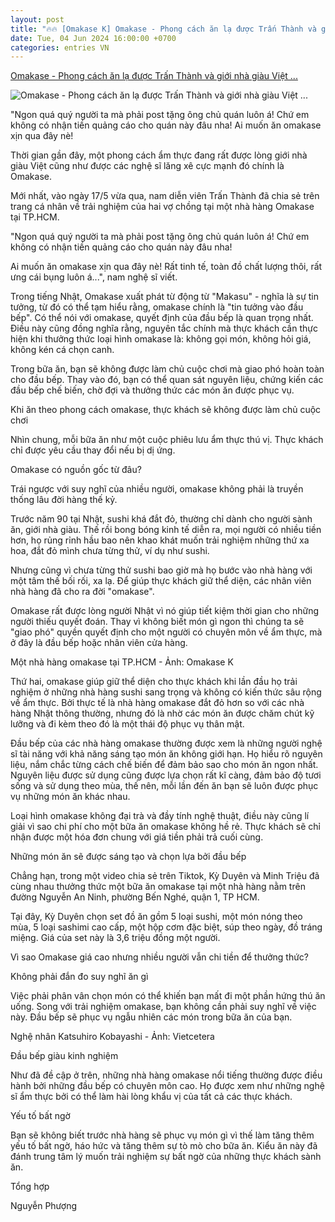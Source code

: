 ```yaml
---
layout: post
title: "🔥🔥 [Omakase K] Omakase - Phong cách ăn lạ được Trấn Thành và giới nhà giàu Việt ..."
date: Tue, 04 Jun 2024 16:00:00 +0700
categories: entries VN
---
```

[Omakase - Phong cách ăn lạ được Trấn Thành và giới nhà giàu Việt ...](https://cafebiz.vn/omakase-phong-cach-an-la-duoc-tran-thanh-va-gioi-nha-giau-viet-cuc-ua-chuong-khong-duoc-chon-mon-khong-biet-truoc-gia-nhung-so-tien-phai-tra-gay-choang-176240604153411947.chn)

![Omakase - Phong cách ăn lạ được Trấn Thành và giới nhà giàu Việt ...](https://cafebiz.cafebizcdn.vn/zoom/600_315/162123310254002176/2024/6/4/omakase-2-1717489504809908386607-0-0-761-1218-crop-17174897618441223169994.png)

"Ngon quá quý người ta mà phải post tặng ông chủ quán luôn á! Chứ em không có nhận tiền quảng cáo cho quán này đâu nha! Ai muốn ăn omakase xịn qua đây nè!

Thời gian gần đây, một phong cách ẩm thực đang rất được lòng giới nhà giàu Việt cũng như được các nghệ sĩ lăng xê cực mạnh đó chính là Omakase.

Mới nhất, vào ngày 17/5 vừa qua, nam diễn viên Trấn Thành đã chia sẻ trên trang cá nhân về trải nghiệm của hai vợ chồng tại một nhà hàng Omakase tại TP.HCM.

"Ngon quá quý người ta mà phải post tặng ông chủ quán luôn á! Chứ em không có nhận tiền quảng cáo cho quán này đâu nha!

Ai muốn ăn omakase xịn qua đây nè! Rất tinh tế, toàn đồ chất lượng thôi, rất ưng cái bụng luôn á...", nam nghệ sĩ viết.

Trong tiếng Nhật, Omakase xuất phát từ động từ "Makasu" - nghĩa là sự tin tưởng, từ đó có thể tạm hiểu rằng, omakase chính là "tin tưởng vào đầu bếp". Có thể nói với omakase, quyết định của đầu bếp là quan trọng nhất. Điều này cũng đồng nghĩa rằng, nguyên tắc chính mà thực khách cần thực hiện khi thưởng thức loại hình omakase là: không gọi món, không hỏi giá, không kén cá chọn canh.



Trong bữa ăn, bạn sẽ không được làm chủ cuộc chơi mà giao phó hoàn toàn cho đầu bếp. Thay vào đó, bạn có thể quan sát nguyên liệu, chứng kiến các đầu bếp chế biến, chờ đợi và thưởng thức các món ăn được phục vụ.

Khi ăn theo phong cách omakase, thực khách sẽ không được làm chủ cuộc chơi

Nhìn chung, mỗi bữa ăn như một cuộc phiêu lưu ẩm thực thú vị. Thực khách chỉ được yêu cầu thay đổi nếu bị dị ứng.

Omakase có nguồn gốc từ đâu?

Trái ngược với suy nghĩ của nhiều người, omakase không phải là truyền thống lâu đời hàng thế kỷ.

Trước năm 90 tại Nhật, sushi khá đắt đỏ, thường chỉ dành cho người sành ăn, giới nhà giàu. Thế rồi bong bóng kinh tế diễn ra, mọi người có nhiều tiền hơn, họ rủng rỉnh hầu bao nên khao khát muốn trải nghiệm những thứ xa hoa, đắt đỏ mình chưa từng thử, ví dụ như sushi.

Nhưng cũng vì chưa từng thử sushi bao giờ mà họ bước vào nhà hàng với một tâm thế bối rối, xa lạ. Để giúp thực khách giữ thể diện, các nhân viên nhà hàng đã cho ra đời "omakase".

Omakase rất được lòng người Nhật vì nó giúp tiết kiệm thời gian cho những người thiếu quyết đoán. Thay vì không biết món gì ngon thì chúng ta sẽ "giao phó" quyền quyết định cho một người có chuyên môn về ẩm thực, mà ở đây là đầu bếp hoặc nhân viên cửa hàng.

Một nhà hàng omakase tại TP.HCM - Ảnh: Omakase K

Thứ hai, omakase giúp giữ thể diện cho thực khách khi lần đầu họ trải nghiệm ở những nhà hàng sushi sang trọng và không có kiến thức sâu rộng về ẩm thực. Bởi thực tế là nhà hàng omakase đắt đỏ hơn so với các nhà hàng Nhật thông thường, nhưng đó là nhờ các món ăn được chăm chút kỹ lưỡng và đi kèm theo đó là một thái độ phục vụ thân mật.

Đầu bếp của các nhà hàng omakase thường được xem là những người nghệ sĩ tài năng với khả năng sáng tạo món ăn không giới hạn. Họ hiểu rõ nguyên liệu, nắm chắc từng cách chế biến để đảm bảo sao cho món ăn ngon nhất. Nguyên liệu được sử dụng cũng được lựa chọn rất kĩ càng, đảm bảo độ tươi sống và sử dụng theo mùa, thế nên, mỗi lần đến ăn bạn sẽ luôn được phục vụ những món ăn khác nhau.

Loại hình omakase không đại trà và đầy tính nghệ thuật, điều này cũng lí giải vì sao chi phí cho một bữa ăn omakase không hề rẻ. Thực khách sẽ chỉ nhận được một hóa đơn chung với giá tiền phải trả cuối cùng.

Những món ăn sẽ được sáng tạo và chọn lựa bởi đầu bếp

Chẳng hạn, trong một video chia sẻ trên Tiktok, Kỳ Duyên và Minh Triệu đã cùng nhau thưởng thức một bữa ăn omakase tại một nhà hàng nằm trên đường Nguyễn An Ninh, phường Bến Nghé, quận 1, TP HCM.

Tại đây, Kỳ Duyên chọn set đồ ăn gồm 5 loại sushi, một món nóng theo mùa, 5 loại sashimi cao cấp, một hộp cơm đặc biệt, súp theo ngày, đồ tráng miệng. Giá của set này là 3,6 triệu đồng một người.

Vì sao Omakase giá cao nhưng nhiều người vẫn chi tiền để thưởng thức?

Không phải đắn đo suy nghĩ ăn gì

Việc phải phân vân chọn món có thể khiến bạn mất đi một phần hứng thú ăn uống. Song với trải nghiệm omakase, bạn không cần phải suy nghĩ về việc này. Đầu bếp sẽ phục vụ ngẫu nhiên các món trong bữa ăn của bạn.

Nghệ nhân Katsuhiro Kobayashi - Ảnh: Vietcetera

Đầu bếp giàu kinh nghiệm

Như đã đề cập ở trên, những nhà hàng omakase nổi tiếng thường được điều hành bởi những đầu bếp có chuyên môn cao. Họ được xem như những nghệ sĩ ẩm thực bởi có thể làm hài lòng khẩu vị của tất cả các thực khách.

Yếu tố bất ngờ

Bạn sẽ không biết trước nhà hàng sẽ phục vụ món gì vì thế làm tăng thêm yếu tố bất ngờ, háo hức và tăng thêm sự tò mò cho bữa ăn. Kiểu ăn này đã đánh trung tâm lý muốn trải nghiệm sự bất ngờ của những thực khách sành ăn.

Tổng hợp

Nguyễn Phượng

